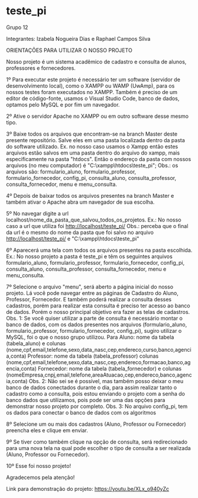 # teste_pi

Grupo 12

Integrantes: Izabela Nogueira Dias e Raphael Campos Silva

ORIENTAÇÕES PARA UTILIZAR O NOSSO PROJETO

Nosso projeto é um sistema acadêmico de cadastro e consulta de alunos, professores e fornecedores.

1º Para executar este projeto é necessário ter um software (servidor de desenvolvimento local), como o XAMPP ou WAMP (UwAmp), para os nossos testes foram executados no XAMPP. Também é preciso de um editor de código-fonte, usamos o Visual Studio Code, banco de dados, optamos pelo MySQL e por fim um navegador.


2º Ative o servidor Apache no XAMPP ou em outro software desse mesmo tipo.


3º Baixe todos os arquivos que encontram-se na branch Master deste presente repositório. Salve eles em uma pasta localizada dentro da pasta do software utilizado. Ex. no nosso caso usamos o Xampp então estes arquivos estão salvos em uma pasta dentro do arquivo do xampp, mais especificamente na pasta "htdocs". Então o endereço da pasta com nossos arquivos (no meu computador) é "C:\xampp\htdocs\teste_pi";
  Obs.: os arquivos são: formulario_aluno, formulario_professor, formulario_fornecedor, config_pi, consulta_aluno, consulta_professor, consulta_fornecedor, menu e menu_consulta.


4º Depois de baixar todos os arquivos presentes na branch Master e também ativar o Apache abra um navegador de sua escolha.


5º No navegar digite a url localhost/nome_da_pasta_que_salvou_todos_os_projetos. 
  Ex.: No nosso caso a url que utiliza foi <http://localhost/teste_pi/>
    Obs.: perceba que o final da url é o mesmo do nome da pasta que foi salvo no arquivo <http://localhost/teste_pi/> e "C:\xampp\htdocs\teste_pi"


6º Aparecerá uma tela com todos os arquivos presentes na pasta escolhida. 
  Ex.: No nosso projeto a pasta é teste_pi e têm os seguintes arquivos formulario_aluno, formulario_professor, formulario_fornecedor, config_pi, consulta_aluno, consulta_professor, consulta_fornecedor, menu e menu_consulta.


7º Selecione o arquivo "menu", será aberto a página inicial do nosso projeto. Lá você pode navegar entre as páginas de Cadastro do Aluno, Professor, Fornecedor. E também poderá realizar a consulta desses cadastros, porém para realizar esta consulta é preciso ter acesso ao banco de dados. Porém o nosso principal objetivo era fazer as telas de cadastros.
  Obs. 1: Se você quiser utilizar a parte de consulta é necessário montar o banco de dados, com os dados presentes nos arquivos (formulario_aluno, formulario_professor, formulario_fornecedor, config_pi), sugiro utilizar o MySQL, foi o que o nosso grupo utilizou.
    Para Aluno: nome da tabela (tabela_aluno) e colunas (nome,cpf,email,telefone,sexo,data_nasc,cep,endereco,curso,banco,agencia,conta)
    Professor: nome da tabela (tabela_professor) colunas (nome,cpf,email,telefone,sexo,data_nasc,cep,endereco,formacao,banco,agencia,conta)
    Fornecedor: nome da tabela (tabela_fornecedor) e colunas (nomeEmpresa,cnpj,email,telefone,areaAtuacao,cep,endereco,banco,agencia,conta)
  Obs. 2: Não sei se é possível, mas também posso deixar o meu banco de dados conectados durante o dia, para assim realizar tanto o cadastro como a consulta, pois estou enviando o projeto com a senha do banco dados que utilizamos, pois pode ser uma das opções para demonstrar nosso projeto por completo.
  Obs. 3: No arquivo config_pi, tem os dados para conectar o banco de dados com os algoritmos


8º Selecione um ou mais dos cadastros (Aluno, Professor ou Fornecedor) preencha eles e clique em enviar.


9º Se tiver como também clique na opção de consulta, será redirecionado para uma nova tela na qual pode escolher o tipo de consulta a ser realizada (Aluno, Professor ou Fornecedor).


10º Esse foi nosso projeto!

Agradecemos pela atenção!

Link para demonstração do projeto: https://youtu.be/XLx_o940yZc
